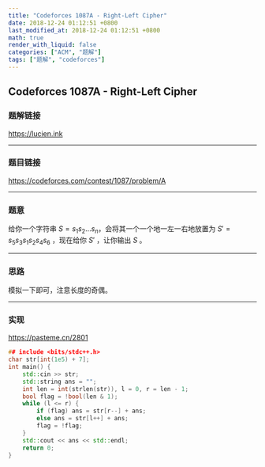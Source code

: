 ```yaml
---
title: "Codeforces 1087A - Right-Left Cipher"
date: 2018-12-24 01:12:51 +0800
last_modified_at: 2018-12-24 01:12:51 +0800
math: true
render_with_liquid: false
categories: ["ACM", "题解"]
tags: ["题解", "codeforces"]
---
```


## Codeforces 1087A - Right-Left Cipher

### 题解链接

https://lucien.ink

---
### 题目链接

https://codeforces.com/contest/1087/problem/A

---
### 题意

给你一个字符串 $S = s_1s_2\dots s_n$，会将其一个一个地一左一右地放置为 $S' = s_5s_3s_1s_2s_4s_6$ ，现在给你 $S'$ ，让你输出 $S$ 。

---
### 思路

模拟一下即可，注意长度的奇偶。

---
### 实现

https://pasteme.cn/2801

```cpp
## include <bits/stdc++.h>
char str[int(1e5) + 7];
int main() {
    std::cin >> str;
    std::string ans = "";
    int len = int(strlen(str)), l = 0, r = len - 1;
    bool flag = !bool(len & 1);
    while (l <= r) {
        if (flag) ans = str[r--] + ans;
        else ans = str[l++] + ans;
        flag = !flag;
    }
    std::cout << ans << std::endl;
    return 0;
}
```